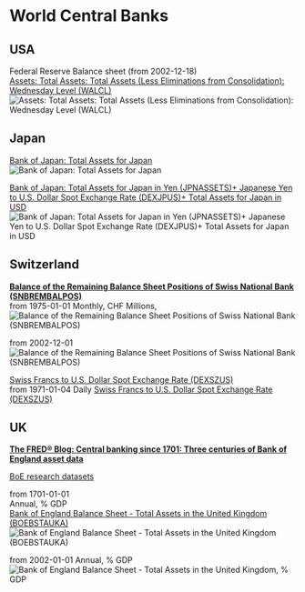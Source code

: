 # World Central Banks

## USA
Federal Reserve Balance sheet (from 2002-12-18)                 
[Assets: Total Assets: Total Assets (Less Eliminations from Consolidation): Wednesday Level (WALCL)](https://fred.stlouisfed.org/series/WALCL)           
![Assets: Total Assets: Total Assets (Less Eliminations from Consolidation): Wednesday Level (WALCL)](https://fred.stlouisfed.org/graph/fredgraph.png?g=1c5VA)           

## Japan              
[Bank of Japan: Total Assets for Japan](https://fred.stlouisfed.org/series/JPNASSETS)                
![Bank of Japan: Total Assets for Japan](https://fred.stlouisfed.org/graph/fredgraph.png?g=1cjHi)                

[Bank of Japan: Total Assets for Japan in Yen (JPNASSETS)+ Japanese Yen to U.S. Dollar Spot Exchange Rate (DEXJPUS)+ Total Assets for Japan in USD](https://fred.stlouisfed.org/graph/?g=1cjIm)                    
![Bank of Japan: Total Assets for Japan in Yen (JPNASSETS)+ Japanese Yen to U.S. Dollar Spot Exchange Rate (DEXJPUS)+ Total Assets for Japan in USD](https://fred.stlouisfed.org/graph/fredgraph.png?g=1cjIm)          

## Switzerland
**[Balance of the Remaining Balance Sheet Positions of Swiss National Bank (SNBREMBALPOS)](https://fred.stlouisfed.org/series/SNBREMBALPOS)**        
from 1975-01-01
Monthly, CHF Millions,
![Balance of the Remaining Balance Sheet Positions of Swiss National Bank (SNBREMBALPOS)](https://fred.stlouisfed.org/graph/fredgraph.png?g=1cjrx)            

from 2002-12-01
![Balance of the Remaining Balance Sheet Positions of Swiss National Bank (SNBREMBALPOS)](https://fred.stlouisfed.org/graph/fredgraph.png?g=1cjrE)            

[Swiss Francs to U.S. Dollar Spot Exchange Rate (DEXSZUS)](https://fred.stlouisfed.org/series/DEXSZUS)             
from 1971-01-04
Daily
[Swiss Francs to U.S. Dollar Spot Exchange Rate (DEXSZUS)](https://fred.stlouisfed.org/graph/fredgraph.png?g=1cjrV)                 


## UK 
**[The FRED® Blog: Central banking since 1701: Three centuries of Bank of England asset data](https://fredblog.stlouisfed.org/2020/02/central-banking-since-1701/)**                    

[BoE research datasets](https://www.bankofengland.co.uk/statistics/research-datasets)               

from 1701-01-01                            
Annual, % GDP           
[Bank of England Balance Sheet - Total Assets in the United Kingdom (BOEBSTAUKA)](https://fred.stlouisfed.org/series/BOEBSTAUKA)                      
![Bank of England Balance Sheet - Total Assets in the United Kingdom (BOEBSTAUKA)](https://fred.stlouisfed.org/graph/fredgraph.png?g=1bMRd)             


from 2002-01-01
Annual, % GDP            
![Bank of England Balance Sheet - Total Assets in the United Kingdom, % GDP](https://fred.stlouisfed.org/graph/fredgraph.png?g=1cjqv)
